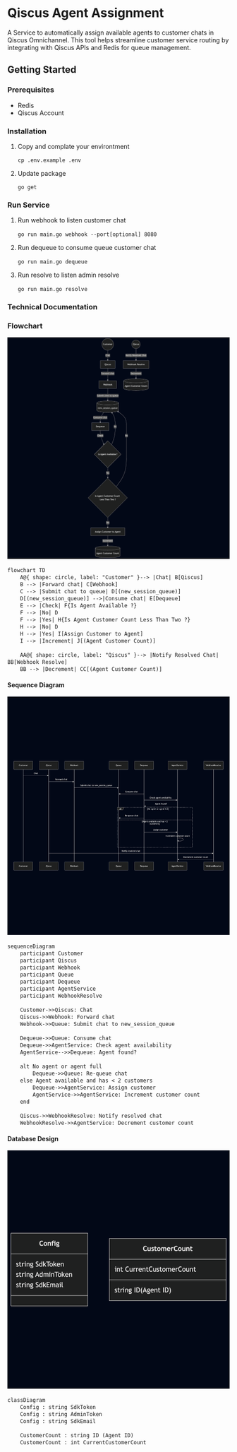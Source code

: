 # Qiscus Agent Assignment

A Service to automatically assign available agents to customer chats in Qiscus Omnichannel. This tool helps streamline customer service routing by integrating with Qiscus APIs and Redis for queue management.

## Getting Started

### Prerequisites

- Redis
- Qiscus Account

### Installation

1.  Copy and complate your environtment

        cp .env.example .env

2.  Update package

        go get

### Run Service

1. Run webhook to listen customer chat

   `go run main.go webhook --port[optional] 8080`

2. Run dequeue to consume queue customer chat

   `go run main.go dequeue`

3. Run resolve to listen admin resolve

   `go run main.go resolve`

### Technical Documentation

### Flowchart

![Flowchart](https://raw.githubusercontent.com/ahmad8taufiq/qiscus-omnichannel/fc311a474ac6ef8cf34dccabe93df11b60b45975/flowchart.png)

```
flowchart TD
    A@{ shape: circle, label: "Customer" }--> |Chat| B[Qiscus]
    B --> |Forward chat| C[Webhook]
    C --> |Submit chat to queue| D[(new_session_queue)]
    D[(new_session_queue)] -->|Consume chat| E[Dequeue]
    E --> |Check| F{Is Agent Available ?}
    F --> |No| D
    F --> |Yes| H{Is Agent Customer Count Less Than Two ?}
    H --> |No| D
    H --> |Yes| I[Assign Customer to Agent]
    I --> |Increment| J[(Agent Customer Count)]

    AA@{ shape: circle, label: "Qiscus" }--> |Notify Resolved Chat| BB[Webhook Resolve]
    BB --> |Decrement| CC[(Agent Customer Count)]
```

#### Sequence Diagram

![Sequence Diagram](https://raw.githubusercontent.com/ahmad8taufiq/qiscus-omnichannel/refs/heads/main/sequence_diagram.png)

```
sequenceDiagram
    participant Customer
    participant Qiscus
    participant Webhook
    participant Queue
    participant Dequeue
    participant AgentService
    participant WebhookResolve

    Customer->>Qiscus: Chat
    Qiscus->>Webhook: Forward chat
    Webhook->>Queue: Submit chat to new_session_queue

    Dequeue->>Queue: Consume chat
    Dequeue->>AgentService: Check agent availability
    AgentService-->>Dequeue: Agent found?

    alt No agent or agent full
        Dequeue->>Queue: Re-queue chat
    else Agent available and has < 2 customers
        Dequeue->>AgentService: Assign customer
        AgentService->>AgentService: Increment customer count
    end

    Qiscus->>WebhookResolve: Notify resolved chat
    WebhookResolve->>AgentService: Decrement customer count
```

#### Database Design

![Database Design](https://raw.githubusercontent.com/ahmad8taufiq/qiscus-omnichannel/refs/heads/main/database_design.png)

```
classDiagram
    Config : string SdkToken
    Config : string AdminToken
    Config : string SdkEmail

    CustomerCount : string ID (Agent ID)
    CustomerCount : int CurrentCustomerCount
```
